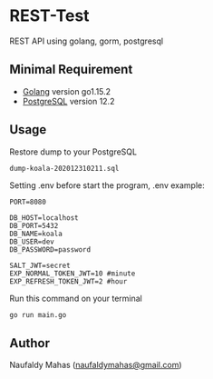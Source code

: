 # REST-Test

REST API using golang, gorm, postgresql

## Minimal Requirement
- [Golang](https://golang.org/dl/) version go1.15.2
- [PostgreSQL](https://www.postgresql.org/download/) version 12.2

## Usage
Restore dump to your PostgreSQL
```
dump-koala-202012310211.sql
```

Setting .env before start the program, .env example:
```
PORT=8080

DB_HOST=localhost
DB_PORT=5432
DB_NAME=koala
DB_USER=dev
DB_PASSWORD=password

SALT_JWT=secret
EXP_NORMAL_TOKEN_JWT=10 #minute
EXP_REFRESH_TOKEN_JWT=2 #hour
```
Run this command on your terminal
```bash
go run main.go
```

## Author
Naufaldy Mahas (naufaldymahas@gmail.com)